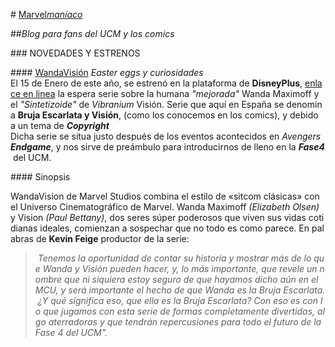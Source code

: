 # [Marvel*maníaco*](MarvelLogo.svg)

##*Blog para fans del UCM y los comics*

### NOVEDADES Y ESTRENOS

#### [WandaVisión](wandavisión.jpg) *Easter eggs y curiosidades*
El 15 de Enero de este año, se estrenó en la plataforma de **DisneyPlus**, [enlace en linea](http://www.disneyplus.com/es-es) la espera serie sobre la humana *"mejorada"* Wanda Maximoff y el *"Sintetizoide"* de *Vibranium* Visión. Serie que aquí en España se denomina **Bruja Escarlata y Visión**, (como los conocemos en los comics), y debido a un tema de ***Copyright*** 
Dicha serie se situa justo después de los eventos acontecidos en *Avengers**Endgame***, y nos sirve de preámbulo para introducirnos de lleno en la ***Fase4*** del UCM.

#### Sinopsis

WandaVision de Marvel Studios combina el estilo de «sitcom clásicas» con el Universo Cinematográfico de Marvel. Wanda Maximoff *(Elizabeth Olsen)* y Vision *(Paul Bettany)*, dos seres súper poderosos que viven sus vidas cotidianas ideales, comienzan a sospechar que no todo es como parece. En palabras de **Kevin Feige** productor de la serie:

> *Tenemos la oportunidad de contar su historia y mostrar más de lo que Wanda y Visión pueden hacer, y, lo más importante, que revele un nombre que ni siquiera estoy seguro de que hayamos dicho aún en el MCU, y será importante el hecho de que Wanda es la Bruja Escarlata. ¿Y qué significa eso, que ella es la Bruja Escarlata? Con eso es con lo que jugamos con esta serie de formas completamente divertidas, algo aterradoras y que tendrán repercusiones para todo el futuro de la Fase 4 del UCM".*












